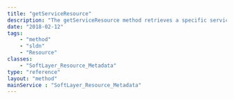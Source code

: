 ```yaml
---
title: "getServiceResource"
description: "The getServiceResource method retrieves a specific service resource associated with the resource. Service resources are additional resources that may be used by this resource. "
date: "2018-02-12"
tags:
    - "method"
    - "sldn"
    - "Resource"
classes:
    - "SoftLayer_Resource_Metadata"
type: "reference"
layout: "method"
mainService : "SoftLayer_Resource_Metadata"
---
```

